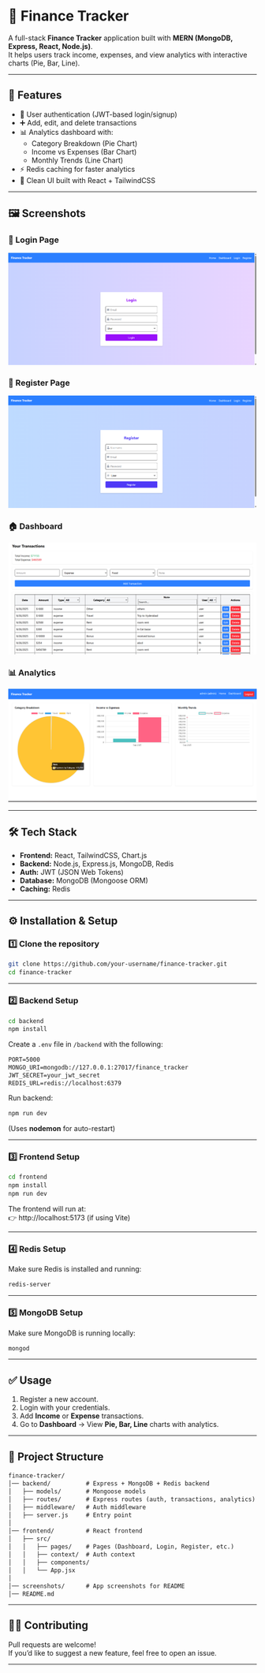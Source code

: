 # 📘 Finance Tracker  

A full-stack **Finance Tracker** application built with **MERN (MongoDB, Express, React, Node.js)**.  
It helps users track income, expenses, and view analytics with interactive charts (Pie, Bar, Line).  

---

## 🚀 Features  
- 🔐 User authentication (JWT-based login/signup)  
- ➕ Add, edit, and delete transactions  
- 📊 Analytics dashboard with:  
  - Category Breakdown (Pie Chart)  
  - Income vs Expenses (Bar Chart)  
  - Monthly Trends (Line Chart)  
- ⚡ Redis caching for faster analytics  
- 🎨 Clean UI built with React + TailwindCSS  

---

## 🖼️ Screenshots  

### 🔑 Login Page  
![Login Page](./screenshots/login.png)  

### 🔑 Register Page  
![Login Page](./screenshots/register.png)  

### 🏠 Dashboard  
![Dashboard](./screenshots/dashboard.png)  

### 📊 Analytics  
![Analytics](./screenshots/analytics.png)  

---

## 🛠️ Tech Stack  

- **Frontend:** React, TailwindCSS, Chart.js  
- **Backend:** Node.js, Express.js, MongoDB, Redis  
- **Auth:** JWT (JSON Web Tokens)  
- **Database:** MongoDB (Mongoose ORM)  
- **Caching:** Redis  

---

## ⚙️ Installation & Setup  

### 1️⃣ Clone the repository  
```bash
git clone https://github.com/your-username/finance-tracker.git
cd finance-tracker
```

---

### 2️⃣ Backend Setup  
```bash
cd backend
npm install
```

Create a `.env` file in `/backend` with the following:  
```env
PORT=5000
MONGO_URI=mongodb://127.0.0.1:27017/finance_tracker
JWT_SECRET=your_jwt_secret
REDIS_URL=redis://localhost:6379
```

Run backend:  
```bash
npm run dev
```
(Uses **nodemon** for auto-restart)  

---

### 3️⃣ Frontend Setup  
```bash
cd frontend
npm install
npm run dev
```

The frontend will run at:  
👉 http://localhost:5173 (if using Vite)  

---

### 4️⃣ Redis Setup  
Make sure Redis is installed and running:  
```bash
redis-server
```

---

### 5️⃣ MongoDB Setup  
Make sure MongoDB is running locally:  
```bash
mongod
```

---

## ✅ Usage  
1. Register a new account.  
2. Login with your credentials.  
3. Add **Income** or **Expense** transactions.  
4. Go to **Dashboard** → View **Pie, Bar, Line** charts with analytics.  

---

## 📂 Project Structure  

```
finance-tracker/
│── backend/          # Express + MongoDB + Redis backend
│   ├── models/       # Mongoose models
│   ├── routes/       # Express routes (auth, transactions, analytics)
│   ├── middleware/   # Auth middleware
│   ├── server.js     # Entry point
│
│── frontend/         # React frontend
│   ├── src/
│   │   ├── pages/    # Pages (Dashboard, Login, Register, etc.)
│   │   ├── context/  # Auth context
│   │   ├── components/
│   │   └── App.jsx
│
│── screenshots/      # App screenshots for README
│── README.md
```

---

## 🧑‍💻 Contributing  
Pull requests are welcome!  
If you’d like to suggest a new feature, feel free to open an issue.  

---


